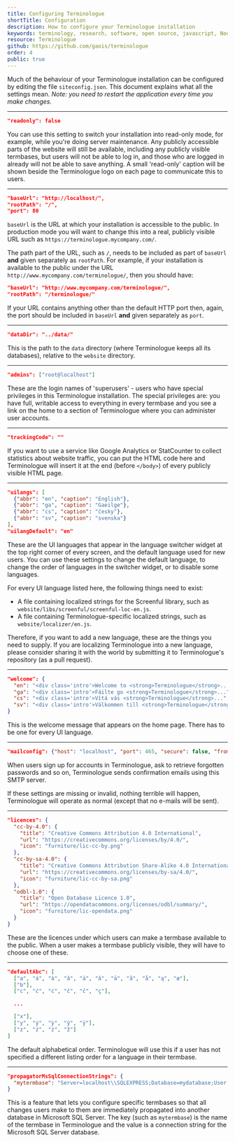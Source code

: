 ```yaml
---
title: Configuring Terminologue
shortTitle: Configuration
description: How to configure your Terminologue installation
keywords: terminology, research, software, open source, javascript, Node JS, Fiontar & Scoil na Gaeilge, DCU
resource: Terminologue
github: https://github.com/gaois/terminologue
order: 4
public: true
---
```


Much of the behaviour of your Terminologue installation can be configured by editing the file `siteconfig.json`. This document explains what all the settings mean. *Note: you need to restart the application every time you make changes.*

---

```json
"readonly": false
```

You can use this setting to switch your installation into read-only mode, for example, while you're doing server maintenance. Any publicly accessible parts of the website will still be available, including any publicly visible termbases, but users will not be able to log in, and those who are logged in already will not be able to save anything. A small 'read-only' caption will be shown beside the Terminologue logo on each page to communicate this to users.

---

```json
"baseUrl": "http://localhost/",
"rootPath": "/",
"port": 80
```

`baseUrl` is the URL at which your installation is accessible to the public. In production mode you will want to change this into a real, publicly visible URL such as `https://terminologue.mycompany.com/`.

The path part of the URL, such as `/`, needs to be included as part of `baseUrl` **and** given separately as `rootPath`. For example, if your installation is available to the public under the URL `http://www.mycompany.com/terminologue/`, then you should have:

```json
"baseUrl": "http://www.mycompany.com/terminologue/",
"rootPath": "/terminologue/"
```

If your URL contains anything other than the default HTTP port then, again, the port should be included in `baseUrl` **and** given separately as `port`.

---

```json
"dataDir": "../data/"
```

This is the path to the `data` directory (where Terminologue keeps all its databases), relative to the `website` directory.

---

```json
"admins": ["root@localhost"]
```

These are the login names of 'superusers' - users who have special privileges in this Terminologue installation. The special privileges are: you have full, writable access to everything in every termbase and you see a link on the home to a section of Terminologue where you can administer user accounts.

---

```json
"trackingCode": ""
```

If you want to use a service like Google Analytics or StatCounter to collect statistics about website traffic, you can put the HTML code here and Terminologue will insert it at the end (before `</body>`) of every publicly visible HTML page.

---

```json
"uilangs": [
  {"abbr": "en", "caption": "English"},
  {"abbr": "ga", "caption": "Gaeilge"},
  {"abbr": "cs", "caption": "česky"},
  {"abbr": "sv", "caption": "svenska"}
],
"uilangDefault": "en"
```

These are the UI languages that appear in the language switcher widget at the top right corner of every screen, and the default language used for new users. You can use these settings to change the default language, to change the order of languages in the switcher widget, or to disable some languages.

For every UI language listed here, the following things need to exist:

- A file containing localized strings for the Screenful library, such as `website/libs/screenful/screenful-loc-en.js`.
- A file containing Terminologue-specific localized strings, such as `website/localizer/en.js`.

Therefore, if you want to add a new language, these are the things you need to supply. If you are localizing Terminologue into a new language, please consider sharing it with the world by submitting it to Terminologue's repository (as a pull request).

---

```json
"welcome": {
  "en": "<div class='intro'>Welcome to <strong>Terminologue</strong>...",
  "ga": "<div class='intro'>Fáilte go <strong>Terminologue</strong>...",
  "cs": "<div class='intro'>Vítá vás <strong>Terminologue</strong>...",
  "sv": "<div class='intro'>Välkommen till <strong>Terminologue</strong>..."
}
```

This is the welcome message that appears on the home page. There has to be one for every UI language.

---

```json
"mailconfig": {"host": "localhost", "port": 465, "secure": false, "from": "noreply@localhost"}
```

When users sign up for accounts in Terminologue, ask to retrieve forgotten passwords and so on, Terminologue sends confirmation emails using this SMTP server.

If these settings are missing or invalid, nothing terrible will happen, Terminologue will operate as normal (except that no e-mails will be sent).

---

```json
"licences": {
  "cc-by-4.0": {
    "title": "Creative Commons Attribution 4.0 International",
    "url": "https://creativecommons.org/licenses/by/4.0/",
    "icon": "furniture/lic-cc-by.png"
  },
  "cc-by-sa-4.0": {
    "title": "Creative Commons Attribution Share-Alike 4.0 International",
    "url": "https://creativecommons.org/licenses/by-sa/4.0/",
    "icon": "furniture/lic-cc-by-sa.png"
  },
  "odbl-1.0": {
    "title": "Open Database Licence 1.0",
    "url": "https://opendatacommons.org/licenses/odbl/summary/",
    "icon": "furniture/lic-opendata.png"
  }
}
```

These are the licences under which users can make a termbase available to the public. When a user makes a termbase publicly visible, they will have to choose one of these.

---

```json
"defaultAbc": [
  ["a", "á", "à", "â", "ä", "ă", "ā", "ã", "å", "ą", "æ"],
  ["b"],
  ["c", "ć", "ċ", "ĉ", "č", "ç"],

  ...

  ["x"],
  ["y", "ý", "ỳ", "ŷ", "ÿ"],
  ["z", "ź", "ż", "ž"]
]
```

The default alphabetical order. Terminologue will use this if a user has not specified a different listing order for a language in their termbase.

---

```json
"propagatorMsSqlConnectionStrings": {
  "mytermbase": "Server=localhost\\SQLEXPRESS;Database=mydatabase;User Id=myname;Password=mypassword"
}
```

This is a feature that lets you configure specific termbases so that all changes users make to them are immediately propagated into another database in Microsoft SQL Server. The key (such as `mytermbase`) is the name of the termbase in Terminologue and the value is a connection string for the Microsoft SQL Server database.
